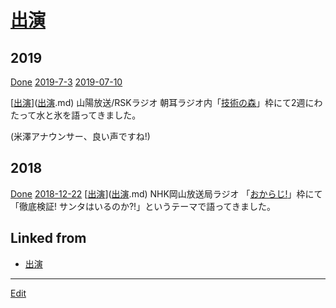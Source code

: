 # [出演](出演.md)

## 2019

[Done](Done.md) 
[2019-7-3](2019-7-3.md) [2019-07-10](2019-07-10.md) 

[[出演](出演.md)]([出演](出演.md).md) 
山陽放送/RSKラジオ 朝耳ラジオ内「[技術の森](https://www.facebook.com/technologymori/)」枠にて2週にわたって水と氷を語ってきました。

(米澤アナウンサー、良い声ですね!)



## 2018

[Done](Done.md) 
[2018-12-22](2018-12-22.md) 
[[出演](出演.md)]([出演](出演.md).md) 
NHK岡山放送局ラジオ 「[おからじ!](https://www.nhk.or.jp/okayama/program/okaradi/[index](index.md).html)」枠にて「徹底検証! サンタはいるのか?!」というテーマで語ってきました。



## Linked from

* [出演](出演.md)


----
[Edit](https://github.com/vitroid/vitroid.github.io/edit/master/MD/出演.md)
